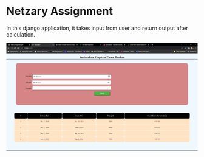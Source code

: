 # Netzary Assignment

In this django application, it takes input from user and return output after calculation.


![dsds](/img/Screenshot.png)

